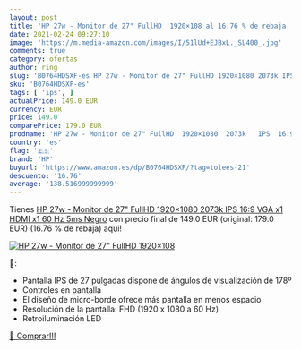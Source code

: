 ```yaml
---
layout: post
title: 'HP 27w - Monitor de 27" FullHD  1920×108 al 16.76 % de rebaja'
date: 2021-02-24 09:27:10
image: 'https://m.media-amazon.com/images/I/51lUd+EJBxL._SL400_.jpg'
comments: true
category: ofertas
author: ring
slug: 'B0764HDSXF-es HP 27w - Monitor de 27" FullHD 1920×1080 2073k IPS 16:9...'
sku: 'B0764HDSXF-es'
tags: [ 'ips', ]
actualPrice: 149.0 EUR
currency: EUR
price: 149.0
comparePrice: 179.0 EUR
prodname: 'HP 27w - Monitor de 27" FullHD  1920×1080  2073k   IPS  16:9  VGA x1  HDMI x1  60 Hz  5ms  Negro'
country: 'es'
flag: '🇪🇸'
brand: 'HP'
buyurl: 'https://www.amazon.es/dp/B0764HDSXF/?tag=tolees-21'
descuento: '16.76'
average: '138.516999999999'
---
```


Tienes [HP 27w - Monitor de 27" FullHD  1920×1080  2073k   IPS  16:9  VGA x1  HDMI x1  60 Hz  5ms  Negro](https://www.amazon.es/dp/B0764HDSXF/?tag=tolees-21) con precio final de  149.0 EUR (original: 179.0 EUR) (16.76 %  de rebaja) aqui!

[![HP 27w - Monitor de 27" FullHD  1920×108](https://m.media-amazon.com/images/I/51lUd+EJBxL._SL400_.jpg)](https://www.amazon.es/dp/B0764HDSXF/?tag=tolees-21)

🔎:

- Pantalla IPS de 27 pulgadas dispone de ángulos de visualización de 178º
- Controles en pantalla
- El diseño de micro-borde ofrece más pantalla en menos espacio
- Resolución de la pantalla: FHD (1920 x 1080 a 60 Hz)
- Retroiluminación LED

[🛒 Comprar!!!](https://www.amazon.es/dp/B0764HDSXF/?tag=tolees-21)
